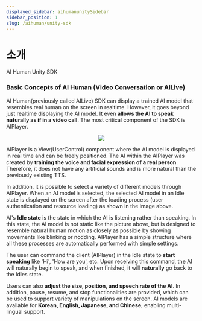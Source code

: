 ```yaml
---
displayed_sidebar: aihumanunitySidebar
sidebar_position: 1
slug: /aihuman/unity-sdk
---
```


# 소개

AI Human Unity SDK

### Basic Concepts of AI Human (Video Conversation or AILive)

AI Human(previously called AILive) SDK can display a trained AI model that resembles real human on the screen in realtime. However, it goes beyond just realtime displaying the AI model. It even **allows the AI to speak naturally as if in a video call**. The most critical component of the SDK is AIPlayer.


<p align="center">
<img src="/img/aihuman/unity/introduction.png" style={{zoom: "40%"}} />
</p>

AIPlayer is a View(UserControl) component where the AI model is displayed in real time and can be freely positioned. The AI within the AIPlayer was created by **training the voice and facial expression of a real person**. Therefore, it does not have any artificial sounds and is more natural than the previously existing TTS.

In addition, it is possible to select a variety of different models through AIPlayer. When an AI model is selected, the selected AI model in an Idle state is displayed on the screen after the loading process (user authentication and resource loading) as shown in the image above. 

AI's **Idle state** is the state in which the AI is listening rather than speaking. In this state, the AI model is not static like the picture above, but is designed to resemble natural human motion as closely as possible by showing movements like blinking or nodding. AIPlayer has a simple structure where all these processes are automatically performed with simple settings.

The user can command the client (AIPlayer) in the Idle state to **start speaking** like 'Hi', 'How are you', etc. Upon receiving this command, the AI will naturally begin to speak, and when finished, it will **naturally** go back to the Idles state.

Users can also **adjust the size, position, and speech rate of the AI**. In addition, pause, resume, and stop functionalities are provided, which can be used to support variety of manipulations on the screen. AI models are available for **Korean, English, Japanese, and Chinese**, enabling multi-lingual support.
